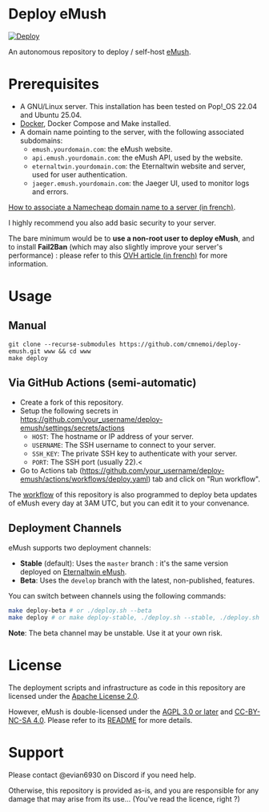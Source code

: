 # Deploy eMush

[![Deploy](https://github.com/cmnemoi/deploy-emush/actions/workflows/deploy-cmnemoi.yaml/badge.svg)](https://github.com/cmnemoi/deploy-emush/actions/workflows/deploy-cmnemoi.yaml)

An autonomous repository to deploy / self-host [eMush](https://gitlab.com/eternaltwin/mush/mush).

# Prerequisites

- A GNU/Linux server. This installation has been tested on Pop!_OS 22.04 and Ubuntu 25.04.
- [Docker](https://docs.docker.com/get-docker/), Docker Compose and Make installed.
- A domain name pointing to the server, with the following associated subdomains:
  - `emush.yourdomain.com`: the eMush website.
  - `api.emush.yourdomain.com`: the eMush API, used by the website.
  - `eternaltwin.yourdomain.com`: the Eternaltwin website and server, used for user authentication.
  - `jaeger.emush.yourdomain.com`: the Jaeger UI, used to monitor logs and errors.

[How to associate a Namecheap domain name to a server (in french)](https://claude.ai/share/4f787611-6d57-40b6-8624-cf08310f1c0c).

I highly recommend you also add basic security to your server.

The bare minimum would be to **use a non-root user to deploy eMush**, and to install **Fail2Ban** (which may also slightly improve your server's performance) : please refer to this [OVH article (in french)](https://help.ovhcloud.com/csm/fr-vps-security-tips?id=kb_article_view&sysparm_article=KB0047708) for more information.

# Usage

## Manual

```
git clone --recurse-submodules https://github.com/cmnemoi/deploy-emush.git www && cd www
make deploy
```

## Via GitHub Actions (semi-automatic)

- Create a fork of this repository.
- Setup the following secrets in https://github.com/your_username/deploy-emush/settings/secrets/actions
  - `HOST`: The hostname or IP address of your server.
  - `USERNAME`: The SSH username to connect to your server.
  - `SSH_KEY`: The private SSH key to authenticate with your server.
  - `PORT`: The SSH port (usually 22).<
- Go to Actions tab (https://github.com/your_username/deploy-emush/actions/workflows/deploy.yaml) tab and click on "Run workflow".

The [workflow](https://github.com/cmnemoi/deploy-emush/blob/main/.github/workflows/deploy.yaml) of this repository is also programmed to deploy beta updates of eMush every day at 3AM UTC, but you can edit it to your convenance.

## Deployment Channels

eMush supports two deployment channels:

- **Stable** (default): Uses the `master` branch : it's the same version deployed on [Eternaltwin eMush](https://emush.eternaltwin.org).
- **Beta**: Uses the `develop` branch with the latest, non-published, features.

You can switch between channels using the following commands:

```bash
make deploy-beta # or ./deploy.sh --beta
make deploy # or make deploy-stable, ./deploy.sh --stable, ./deploy.sh
```

**Note**: The beta channel may be unstable. Use it at your own risk.

# License

The deployment scripts and infrastructure as code in this repository are licensed under the [Apache License 2.0](LICENCE).

However, eMush is double-licensed under the [AGPL 3.0 or later](https://www.gnu.org/licenses/agpl-3.0.html) and [CC-BY-NC-SA 4.0](https://creativecommons.org/licenses/by-nc-sa/4.0/).
Please refer to its [README](https://gitlab.com/eternaltwin/mush/mush#license) for more details.

# Support

Please contact @evian6930 on Discord if you need help.

Otherwise, this repository is provided as-is, and you are responsible for any damage that may arise from its use...
(You've read the licence, right ?)